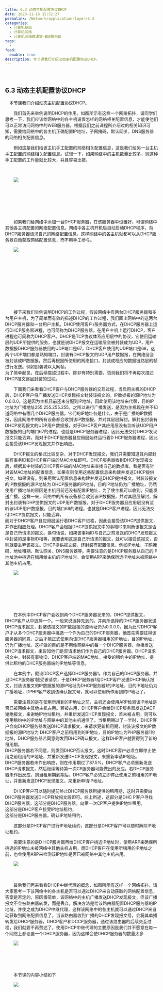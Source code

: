 ```yaml
---
title: 6.3 动态主机配置协议DHCP
date: 2023-11-16 15:52:27
permalink: /Network/application-layer/6.3
categories:
  - 计算机基础
  - 计算机网络
  - 计算机网络微课堂-B站教书匠
tags:
  - 
feed:
  enable: true
description: 本节课我们介绍动态主机配置协议DHCP。
---
```



　　‍

## 6.3 动态主机配置协议DHCP

　本节课我们介绍动态主机配置协议DHCP。
<!-- more -->

　　我们首先来举例说明DHCP的作用。如图所示有这样一个网络拓扑，请同学们思考一下，我们应该给网络中的各主机设置怎样的网络相关配置信息，才能使他们可以正常访问网络中的WEB服务器。根据我们之前课程所介绍过的相关知识可知，需要给网络中的各主机正确配置IP地址，子网掩码，默认网关，DNS服务器的网络相关配置信息。

　　例如这是我们给该主机手工配置的网络相关配置信息，这是我们给另一台主机手工配置的网络相关配置信息。试想一下，如果网络中的主机数量比较多，则这种手工配置的工作量就比较大，并且容易出错。

　　‍

　　![](https://image.peterjxl.com/blog/image-20211219170857-agbg7fb.png)

　　‍

　　  

　　‍

　　如果我们给网络中添加一台DHCP服务器，在该服务器中设置好，可谓网络中其他各主机配置的网络配置信息。网络中各主机开机后自动启动DHCP程序，向DHCP服务器请求自己的网络配置信息，这样网络中的各主机就都可以从DHCP服务器自动获取网络配置信息，而不用手工参与。

　　![](https://image.peterjxl.com/blog/image-20211219170932-kb79yjm.png)

　　‍

　　‍

　　‍

　　‍

　　‍

　　接下来我们举例说明DHCP的工作过程，假设网络中有两台DHCP服务器和多台用户主机，为了简单而有效的描述DHCP的工作过程，我们画出网络中的这两台DHCP服务器和一台用户主机，DHCP使用客户/服务器方式，在DHCP服务器上运行DHCP服务器进程，也可简称为DHCP服务器。在用户主机上运行DHCP，客户进程也可简称为DHCP客户。DHCP是TCP协议体系应用层中的协议，它使用运输层的UDP所提供的服务，也就是说DHCP报文在运输层会被封装成为UDP，用户数据报DHCP服务器使用的UDP端口是67，DHCP客户使用的UDP端口是68，这两个UDP端口都是熟知端口，封装有DHCP报文的UDP用户数据报，在网络层会被封装成IP数据报，然后再根据所使用的网络接口，封装成相应的数据链路层的帧进行发送。例如封装城以太网帧。  
为了简单起见，在后续描述过程中，除非有特别需要，否则我们将不再每次描述DHCP报文逐层封装的过程。

　　下面我们来看看DHCP客户与DHCP服务器的交互过程，当启用主机的DHCP后，DHCP客户将广播发送DHCP发现报文封装该报文的，IP数据报的源IP地址为0.0.0.0，这是因为主机目前还未分配到IP地址，因此使用该地址来代替，目的IP地址为广播地址255.255.255.255。之所以进行广播发送，是因为主机现在并不知道网络中有哪几个DHCP服务器，它们的IP地址各是什么，由于是广播的IP数据报，因此网络中的所有设备都会收到该IP数据报，并对其层层解封。解封出封装有DHCP发现报文的UDP用户数据报，对于DHCP客户其应用层没有监听该UDP用户数据报的目的端口67的进程，也就是DHCP服务器进程，因此无法交付DHCP发现报文只能丢弃，而对于DHCP服务器且应用层始终运行着D HCP服务器进程，因此会接受该DHCP发现报文并作出响应。

　　DHCP报文的格式比较复杂，对于DHCP发现报文，我们只需要知道其内部封装有事务ID和DHCP客户端的MAC地址即可。DHCP服务器收到DHCP发现报文后，根据其中封装的DHCP客户端的MAC地址来查找自己的数据库，看是否有针对该MAC地址的配置信息，如果有则使用这些配置信息来构建并发送DHCP提供报文。如果没有，则采用默认配置信息来构建并发送DHCP提供报文，封装该报文的IP数据报的源IP地址为 DHCP服务器的IP地址，目的IP地址仍为广播地址，仍然使用广播地址的原因是主机目前还没有配置IP地址，为了使主机可以收到，只能发送广播，这样一来，网络中的所有设备都会收到该IP数据报，并对其层层解封，解封出封装有DHP提供报文的UDP用户数据报。对于DHCP服务器且应用层没有监听该UDP用户数据报，目的端口68的进程，也就是DHCP客户进程，因此无法交付DHCP提供报文，只能丢弃。  
而对于DHCP客户且应用层运行着DHC客户进程，因此会接受该DHCP提供报文，并作出相应处理。DHCP客户会根据DHCP提供报文中的事物ID来判断该报文是否是自己所请求的报文。换句话说，如果该事物ID与自己之前发送的DHCP发现报文中封装的是事物ID相等，就要表明这是自己所请求的报文，就可以接受该报文，否则就要丢弃该报文。DHCP提供报文装，还封装有配置信息，例如IP地址、子网掩码、地址租期、默认网关、DNS服务器等。需要注意的是DHCP服务器从自己的IP地址池中挑选在租用给主机的IP地址时，会使用ARP来确保所选IP地址未被网络中其他主机占用。

　　![](https://image.peterjxl.com/blog/image-20211219171549-uric9zt.png)

　　‍

　　‍

　　‍

　　在本例中DHCP客户会收到两个DHCP服务器发来的，DHCP提供报文，DHCP客户从中选择一个。一般来说选择先到的。并向所选择的DHCP服务器发送DHCP请求报文，封装该报文的IP数据报的源地址仍为0.0.0.0，因为此时DHCP客户才从多个DHCP服务器中挑选一个作为自己的DHCP服务器，他首先需要征得该服务器的同意，之后才能正式使用向该DHCP服务器租用的IP地址，目的IP地址，仍为广播地址。这样做的目的是不用像网络中的每一个DHCP服务器，单播发送DHCP请求报文，来告知他们是否请求他们作为自己的DHCP服务器。DHCP请求报文中，封装有事物ID，DHCP客户端的MAC地址，接受的租约中的IP地址，提供此租约的DHCP服务器端的IP地址等信息。

　　在本例中，假设DDCP客户选择DHCP服务器1，作为自己的DHCP服务器，并且DHCP服务器1接受该请求，于是DHCP服务器1给DHCP客户发送DHCP确认报文，封装该报文的IP数据报的源IP地址为DHCP服务器1的IP地址，目的IP地址仍为广播地址，DPHP客户收到该确认报文号，就可以使用所作用到的IP地址了。

　　需要注意的是在使用所用到的IP地址之前，主机还会使用ARP检测该IP地址是否已被网络中其他主机占用。若被占用，DHCP客户会给DHCP服务器发送DACP谢绝报文，来谢绝IP地址租约，并重新发送DHCP发现报文，若未被占用，则可以使用租约中的IP地址与网络中的其他主机通信了。当租用期过了一半时，DHCP客户会向DHCP服务器发送DHCP请求报文，来请求更新租用期，封装该报文的IP数据报的源IP地址为 DHCP客户之前租用到的IP地址，目的IP地址为PHP服务器1的地址，DHCP服务器若同意则发回DHCP确认报文，这样DHP客户就要得到了新的租用期。  
DHCP服务器若不同意，则发回DHCP否认报文。这时DHCP客户必须立即停止使用之前租用的IP地址，并重新发送DHCP发现报文，来重新申请IP地址。  
DHCP服务器若未作出响应，则在作用期过了87.5%，DHCP客户必须重新发送DHCP请求报文，然后继续等待第一次CP服务器可能做出的反应。若DHCP服务器未作出反应，则当租用期到期后，DHCP客户必须立即停止使用之前租用的IP地址，并重新发送DHCP发现报文，来重新申请IP地址。

　　DHCP客户可以随时提前终止DHCP服务器所提供的租用期，这时只需要向DHCP服务器发送DHCP释放报文段即可。综上所述，这部分是DHC P客户寻找DHCP服务器，这部分是DHCP服务器，向第一次CP客户提供IP地址租用，  
这部分是DHCP客户接受IP地址租约，  
这部分是DHCP服务器，确认IP地址租约，

　　这部分是DHCP客户进行IP地址续约，这部分是DHCP客户可以随时解除IP地址租约，

　　需要注意的是D HCP服务器再给DHCP客户挑选IP地址时，使用ARP来确保所挑选的IP地址未被网络中其他主机占用，而DHCP客户在使用所租用的IP地址之前，也会使用ARP来检测该IP地址是否已被网络中其他主机占用。

　　![](https://image.peterjxl.com/blog/image-20211219172102-cuxfcwr.png)

　　‍

　　最后我们再来看看DHCP中继代理的概念，如图所示有这样一个网络拓扑，请大家思考一下该网络中的各主机是否可以通过DHCP来自动获取的网络配置信息，答案是否定的，原因很简单，该网络中的主机广播发送DHCP发现报文，但该广播报文不会被路由器转发，而是丢弃。解决方法是给该路由器配置DHCP服务器的IP地址，并使之成为DHCP中继代理，这样该网络中的各主机就可以通过DHCP来自动获取到网络配置信息了。当该路由器收到广播的DHCP发现报文号，会将其单播转发给DHCP服务器，DHCP客户和DCCP服务器，通过该路由器的后续交互过程，我们就要不再赘述了。使用DHCP中继代理的主要原因是我们并不愿意在每一个网络上都设置一个DHCP服务器，因为这样会使DHCP服务器的数量太多

　　![](https://image.peterjxl.com/blog/image-20211219172221-1edqn8a.png)

　　‍

　　‍

　　本节课的内容小结如下

　　![](https://image.peterjxl.com/blog/image-20211219172237-hv0vdwj.png)
